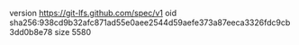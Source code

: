 version https://git-lfs.github.com/spec/v1
oid sha256:938cd9b32afc871ad55e0aee2544d59aefe373a87eeca3326fdc9cb3dd0b8e78
size 5580
